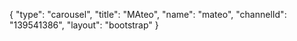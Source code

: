 {
    "type": "carousel",
    "title": "MAteo",
    "name": "mateo",
    "channelId": "139541386",
    "layout": "bootstrap"
}
